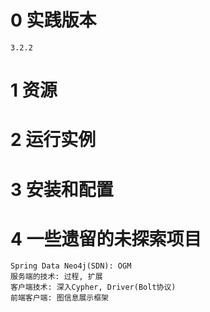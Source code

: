 
# 0 实践版本

	3.2.2

# 1 资源

# 2 运行实例

# 3 安装和配置


# 4 一些遗留的未探索项目

	Spring Data Neo4j(SDN): OGM
	服务端的技术: 过程, 扩展
	客户端技术: 深入Cypher, Driver(Bolt协议)
	前端客户端: 图信息展示框架
	